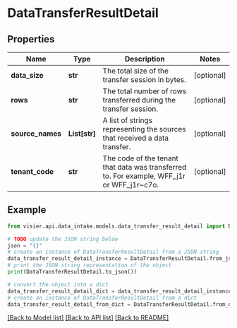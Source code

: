 # DataTransferResultDetail


## Properties

Name | Type | Description | Notes
------------ | ------------- | ------------- | -------------
**data_size** | **str** | The total size of the transfer session in bytes. | [optional] 
**rows** | **str** | The total number of rows transferred during the transfer session. | [optional] 
**source_names** | **List[str]** | A list of strings representing the sources that received a data transfer. | [optional] 
**tenant_code** | **str** | The code of the tenant that data was transferred to. For example, WFF_j1r or WFF_j1r~c7o. | [optional] 

## Example

```python
from visier.api.data_intake.models.data_transfer_result_detail import DataTransferResultDetail

# TODO update the JSON string below
json = "{}"
# create an instance of DataTransferResultDetail from a JSON string
data_transfer_result_detail_instance = DataTransferResultDetail.from_json(json)
# print the JSON string representation of the object
print(DataTransferResultDetail.to_json())

# convert the object into a dict
data_transfer_result_detail_dict = data_transfer_result_detail_instance.to_dict()
# create an instance of DataTransferResultDetail from a dict
data_transfer_result_detail_from_dict = DataTransferResultDetail.from_dict(data_transfer_result_detail_dict)
```
[[Back to Model list]](../README.md#documentation-for-models) [[Back to API list]](../README.md#documentation-for-api-endpoints) [[Back to README]](../README.md)


